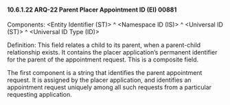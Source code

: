 #### 10.6.1.22 ARQ-22 Parent Placer Appointment ID (EI) 00881

Components: &lt;Entity Identifier (ST)> ^ &lt;Namespace ID (IS)> ^ &lt;Universal ID (ST)> ^ &lt;Universal ID Type (ID)>

Definition: This field relates a child to its parent, when a parent-child relationship exists. It contains the placer application’s permanent identifier for the parent of the appointment request. This is a composite field.

The first component is a string that identifies the parent appointment request. It is assigned by the placer application, and identifies an appointment request uniquely among all such requests from a particular requesting application.
